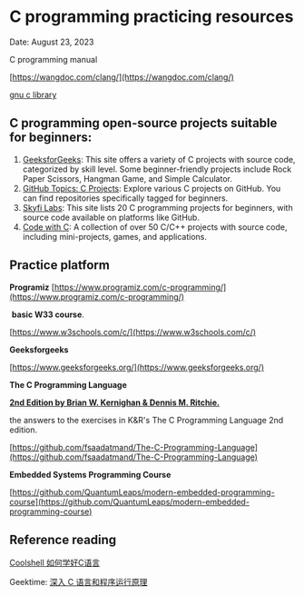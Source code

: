 # C programming practicing resources

Date: August 23, 2023

C programming manual

[https://wangdoc.com/clang/](https://wangdoc.com/clang/)

[gnu c library](https://sourceware.org/glibc/manual/)

## C programming open-source projects suitable for beginners:

1. [GeeksforGeeks](https://www.geeksforgeeks.org/c-projects/): This site offers a variety of C projects with source code, categorized by skill level. Some beginner-friendly projects include Rock Paper Scissors, Hangman Game, and Simple Calculator.
2. [GitHub Topics: C Projects](https://github.com/topics/c-projects): Explore various C projects on GitHub. You can find repositories specifically tagged for beginners.
3. [Skyfi Labs](https://www.skyfilabs.com/blog/20-best-c-programming-projects-for-beginners): This site lists 20 C programming projects for beginners, with source code available on platforms like GitHub.
4. [Code with C](https://www.codewithc.com/c-projects-with-source-code/): A collection of over 50 C/C++ projects with source code, including mini-projects, games, and applications.

## Practice platform

**Programiz**
[https://www.programiz.com/c-programming/](https://www.programiz.com/c-programming/)

 **basic W33 course**.

[https://www.w3schools.com/c/](https://www.w3schools.com/c/)

**Geeksforgeeks**

[https://www.geeksforgeeks.org/](https://www.geeksforgeeks.org/)

**The C Programming Language**

[**2nd Edition by Brian W. Kernighan & Dennis M. Ritchie.**](https://books.google.de/books/about/The_C_Programming_Language.html?id=FGkPBQAAQBAJ)

the answers to the exercises in K&R's The C Programming Language 2nd edition.

[https://github.com/fsaadatmand/The-C-Programming-Language](https://github.com/fsaadatmand/The-C-Programming-Language)

**Embedded Systems Programming Course**

[https://github.com/QuantumLeaps/modern-embedded-programming-course](https://github.com/QuantumLeaps/modern-embedded-programming-course)

## Reference reading

[Coolshell 如何学好C语言](https://coolshell.cn/articles/4102.html)

Geektime: [深入 C 语言和程序运行原理](https://time.geekbang.org/column/intro/100100701)